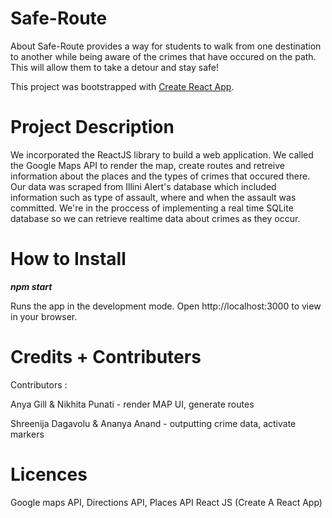 # Safe-Route

About
Safe-Route provides a way for students to walk from one destination to another while being aware of the crimes that have occured on the path. This will allow them to take a detour and stay safe!

This project was bootstrapped with [Create React App](https://github.com/facebook/create-react-app).


# Project Description
We incorporated the ReactJS library to build a web application. We called the Google Maps API to render the map, create routes and retreive information about the places and the types of crimes that occured there.  Our data was scraped from Illini Alert's database which included information such as type of assault, where and when the assault was committed. We're in the proccess of implementing a real time SQLite database so we can retrieve realtime data about crimes as they occur. 

 # How to Install
 
 ***npm start***

Runs the app in the development mode.
Open http://localhost:3000 to view in your browser.
 
 
 # Credits + Contributers
 Contributors :
 
 Anya Gill & Nikhita Punati - render MAP UI, generate routes
 
 Shreenija Dagavolu & Ananya Anand  - outputting crime data, activate markers
 

 # Licences
 Google maps API, Directions API, Places API
 React JS (Create A React App)
